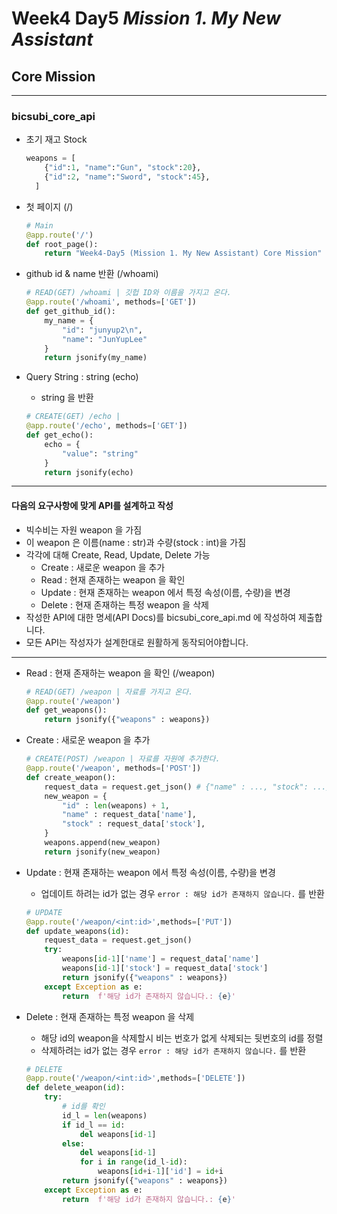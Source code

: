 # Week4 Day5 _Mission 1. My New Assistant_

## Core Mission
---
### bicsubi_core_api

- 초기 재고 Stock
  ```python
  weapons = [
      {"id":1, "name":"Gun", "stock":20},
      {"id":2, "name":"Sword", "stock":45},
    ]
    ```
- 첫 페이지 (/)
  ```python
  # Main
  @app.route('/')
  def root_page():
      return "Week4-Day5 (Mission 1. My New Assistant) Core Mission"
  ```

- github id & name 반환 (/whoami)
  ```python
  # READ(GET) /whoami | 깃헙 ID와 이름을 가지고 온다.
  @app.route('/whoami', methods=['GET'])
  def get_github_id():
      my_name = {
          "id": "junyup2\n",
          "name": "JunYupLee"
      }
      return jsonify(my_name)
  ```
- Query String : string (echo)
  - string 을 반환
  ```python
  # CREATE(GET) /echo |
  @app.route('/echo', methods=['GET'])
  def get_echo():
      echo = {
          "value": "string"
      }
      return jsonify(echo)
  ```
---
#### 다음의 요구사항에 맞게 API를 설계하고 작성

- 빅수비는 자원 weapon 을 가짐
- 이 weapon 은 이름(name : str)과 수량(stock : int)을 가짐
- 각각에 대해 Create, Read, Update, Delete 가능
  - Create : 새로운 weapon 을 추가
  - Read : 현재 존재하는 weapon 을 확인
  - Update : 현재 존재하는 weapon 에서 특정 속성(이름, 수량)을 변경
  - Delete : 현재 존재하는 특정 weapon 을 삭제
- 작성한 API에 대한 명세(API Docs)를 bicsubi_core_api.md 에 작성하여 제출합니다.
- 모든 API는 작성자가 설계한대로 원활하게 동작되어야합니다.      
---

- Read : 현재 존재하는 weapon 을 확인 (/weapon)
  ```python
  # READ(GET) /weapon | 자료를 가지고 온다.
  @app.route('/weapon')
  def get_weapons():
      return jsonify({"weapons" : weapons})
  ```  

- Create : 새로운 weapon 을 추가
  ```python
  # CREATE(POST) /weapon | 자료를 자원에 추가한다.
  @app.route('/weapon', methods=['POST'])
  def create_weapon():
      request_data = request.get_json() # {"name" : ..., "stock": ...}
      new_weapon = {
          "id" : len(weapons) + 1,
          "name" : request_data['name'],
          "stock" : request_data['stock'],
      }
      weapons.append(new_weapon)
      return jsonify(new_weapon)
  ```
- Update : 현재 존재하는 weapon 에서 특정 속성(이름, 수량)을 변경
  - 업데이트 하려는 id가 없는 경우 `error : 해당 id가 존재하지 않습니다.` 를 반환
  ```python
  # UPDATE
  @app.route('/weapon/<int:id>',methods=['PUT'])
  def update_weapons(id):
      request_data = request.get_json()
      try:
          weapons[id-1]['name'] = request_data['name']
          weapons[id-1]['stock'] = request_data['stock']
          return jsonify({"weapons" : weapons})
      except Exception as e:
          return  f'해당 id가 존재하지 않습니다.: {e}'
  ```
- Delete : 현재 존재하는 특정 weapon 을 삭제
  - 해당 id의 weapon을 삭제할시 비는 번호가 없게 삭제되는 뒷번호의 id를 정렬
  - 삭제하려는 id가 없는 경우 `error : 해당 id가 존재하지 않습니다.` 를 반환
  ```python
  # DELETE
  @app.route('/weapon/<int:id>',methods=['DELETE'])
  def delete_weapon(id):
      try:
          # id를 확인
          id_l = len(weapons)
          if id_l == id:
              del weapons[id-1]
          else:
              del weapons[id-1]
              for i in range(id_l-id):
                  weapons[id+i-1]['id'] = id+i
          return jsonify({"weapons" : weapons})
      except Exception as e:
          return  f'해당 id가 존재하지 않습니다.: {e}'
  ```
